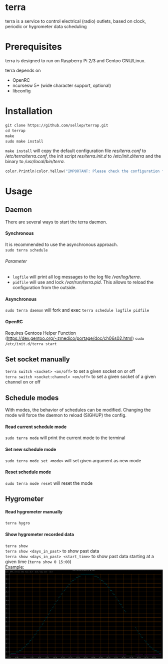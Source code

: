 terra
===============

 terra is a service to control electrical (radio) outlets, based on clock, periodic or hygrometer data scheduling


Prerequisites
===============

 terra is designed to run on Raspberry Pi 2/3 and Gentoo GNU/Linux.

 terra depends on  
 * OpenRC  
 * ncursesw 5+ (wide character support, optional)  
 * libconfig  


Installation
===============

 `git clone https://github.com/sellep/terrap.git`  
 `cd terrap`  
 `make`  
 `sudo make install`  

 `make install` will copy the default configuration file *res/terra.conf* to */etc/terra/terra.conf*, the init script *res/terra.init.d* to */etc/init.d/terra* and the binary to */usr/local/bin/terra*.

 ```go
 color.Println(color.Yellow("IMPORTANT: Please check the configuration file, you might want to modify the BCM GPIO pins and other settings like schedules"))
 ```


Usage
===============

 ## Daemon
 There are several ways to start the terra daemon.
 #### Synchronous
 It is recommended to use the asynchronous approach.  
 `sudo terra schedule`
 ###### Parameter
 * `logfile` will print all log messages to the log file */var/log/terra*.
 * `pidfile` will use and lock */var/run/terra.pid*.  This allows to reload the configuration from the outside.
 #### Asynchronous
 `sudo terra daemon` will fork and exec `terra schedule logfile pidfile`
 #### OpenRC
 Requires Gentoos Helper Function (https://dev.gentoo.org/~zmedico/portage/doc/ch06s02.html)
 `sudo /etc/init.d/terra start`

 ## Set socket manually
 `terra switch <socket> <on/off>` to set a given socket on or off  
 `terra switch <socket:channel> <on/off>` to set a given socket of a given channel on or off

 ## Schedule modes
 With modes, the behavior of schedules can be modified. Changing the mode will force the daemon to reload (SIGHUP) the config.
 #### Read current schedule mode
 `sudo terra mode` will print the current mode to the terminal
 #### Set new schedule mode
 `sudo terra mode set <mode>` will set given argument as new mode
 #### Reset schedule mode
 `sudo terra mode reset` will reset the mode

 ## Hygrometer
 #### Read hygrometer manually
 `terra hygro`
 #### Show hygrometer recorded data
 `terra show`  
 `terra show <days_in_past>` to show past data  
 `terra show <days_in_past> <start_time>` to show past data starting at a given time (`terra show 0 15:00`)  
  Example:  
 ![alt text](https://github.com/sellep/terrap/blob/master/res/terra.show.png)

